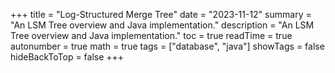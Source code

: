 +++
title = "Log-Structured Merge Tree"
date = "2023-11-12"
summary = "An LSM Tree overview and Java implementation."
description = "An LSM Tree overview and Java implementation."
toc = true
readTime = true
autonumber = true
math = true
tags = ["database", "java"]
showTags = false
hideBackToTop = false
+++
